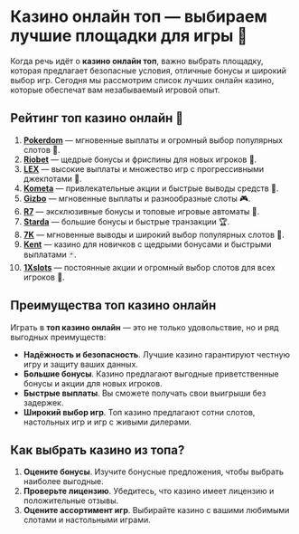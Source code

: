 # Казино онлайн топ — выбираем лучшие площадки для игры 🎰

Когда речь идёт о **казино онлайн топ**, важно выбрать площадку, которая предлагает безопасные условия, отличные бонусы и широкий выбор игр. Сегодня мы рассмотрим список лучших онлайн казино, которые обеспечат вам незабываемый игровой опыт.

## Рейтинг топ казино онлайн 🎯

1. **[Pokerdom](https://brandplay.link/4k77v2yx)** — мгновенные выплаты и огромный выбор популярных слотов 🎲.
2. **[Riobet](https://brandplay.link/7xBLTPyj)** — щедрые бонусы и фриспины для новых игроков 🎁.
3. **[LEX](https://brandplay.link/zW4hdDFV)** — высокие выплаты и множество игр с прогрессивными джекпотами 💸.
4. **[Kometa](https://brandplay.link/8ZymQJV8)** — привлекательные акции и быстрые выводы средств 🌟.
5. **[Gizbo](https://brandplay.link/bprXw4YV)** — мгновенные выплаты и разнообразные слоты 🎮.
6. **[R7](https://brandplay.link/bMd3Yjsw)** — эксклюзивные бонусы и топовые игровые автоматы 🎰.
7. **[Starda](https://brandplay.link/fB7xwRFL)** — большие бонусы и быстрые транзакции 🏆.
8. **[7K](https://brandplay.link/BvQyFShp)** — мгновенные выводы и широкий выбор популярных слотов 🎉.
9. **[Kent](https://brandplay.link/Fv2WP3js)** — казино для новичков с щедрыми бонусами и быстрыми выплатами 🃏.
10. **[1Xslots](https://brandplay.link/hSB1khtr)** — постоянные акции и огромный выбор слотов для всех игроков 🎰.

## Преимущества топ казино онлайн

Играть в **топ казино онлайн** — это не только удовольствие, но и ряд выгодных преимуществ:

- **Надёжность и безопасность**. Лучшие казино гарантируют честную игру и защиту ваших данных.
- **Большие бонусы**. Казино предлагают выгодные приветственные бонусы и акции для новых игроков.
- **Быстрые выплаты**. Вы сможете получать свои выигрыши без задержек.
- **Широкий выбор игр**. Топ казино предлагают сотни слотов, настольных игр и игр с живыми дилерами.

## Как выбрать казино из топа?

1. **Оцените бонусы**. Изучите бонусные предложения, чтобы выбрать наиболее выгодные.
2. **Проверьте лицензию**. Убедитесь, что казино имеет лицензию и положительные отзывы.
3. **Оцените ассортимент игр**. Выбирайте казино с вашими любимыми слотами и настольными играми.

